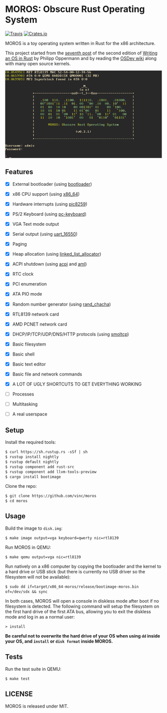 # MOROS: Obscure Rust Operating System

[![Travis](https://img.shields.io/travis/vinc/moros/master.svg)](https://travis-ci.org/vinc/moros/branches)
[![Crates.io](https://img.shields.io/crates/v/moros.svg)](https://crates.io/crates/moros)

MOROS is a toy operating system written in Rust for the x86 architecture.

This project started from the [seventh post][1] of the second edition of
[Writing an OS in Rust][2] by Philipp Oppermann and by reading the
[OSDev wiki][3] along with many open source kernels.

![screenshot](moros.png)


## Features

- [x] External bootloader (using [bootloader](https://github.com/rust-osdev/bootloader))
- [x] x86 CPU support (using [x86_64](https://crates.io/crates/x86_64))
- [x] Hardware interrupts (using [pic8259](https://crates.io/crates/pic8259))
- [x] PS/2 Keyboard (using [pc-keyboard](https://crates.io/crates/pc-keyboard))
- [x] VGA Text mode output
- [x] Serial output (using [uart_16550](https://crates.io/crates/uart_16550))
- [x] Paging
- [x] Heap allocation (using [linked_list_allocator](https://crates.io/crates/linked_list_allocator))
- [x] ACPI shutdown (using [acpi](https://crates.io/crates/acpi) and [aml](https://crates.io/crates/aml))
- [x] RTC clock
- [x] PCI enumeration
- [x] ATA PIO mode
- [x] Random number generator (using [rand_chacha](https://crates.io/crates/rand_chacha))
- [x] RTL8139 network card
- [x] AMD PCNET network card
- [x] DHCP/IP/TCP/UDP/DNS/HTTP protocols (using [smoltcp](https://crates.io/crates/smoltcp))
- [x] Basic filesystem
- [x] Basic shell
- [x] Basic text editor
- [x] Basic file and network commands
- [x] A LOT OF UGLY SHORTCUTS TO GET EVERYTHING WORKING
- [ ] Processes
- [ ] Multitasking
- [ ] A real userspace


## Setup

Install the required tools:

    $ curl https://sh.rustup.rs -sSf | sh
    $ rustup install nightly
    $ rustup default nightly
    $ rustup component add rust-src
    $ rustup component add llvm-tools-preview
    $ cargo install bootimage

Clone the repo:

    $ git clone https://github.com/vinc/moros
    $ cd moros


## Usage

Build the image to `disk.img`:

    $ make image output=vga keyboard=qwerty nic=rtl8139

Run MOROS in QEMU:

    $ make qemu output=vga nic=rtl8139

Run natively on a x86 computer by copying the bootloader and the kernel to a
hard drive or USB stick (but there is currently no USB driver so the filesystem
will not be available):

    $ sudo dd if=target/x86_64-moros/release/bootimage-moros.bin of=/dev/sdx && sync

In both cases, MOROS will open a console in diskless mode after boot if no
filesystem is detected. The following command will setup the filesystem on the
first hard drive of the first ATA bus, allowing you to exit the diskless mode
and log in as a normal user:

    > install

**Be careful not to overwrite the hard drive of your OS when using `dd` inside
your OS, and `install` or `disk format` inside MOROS.**


## Tests

Run the test suite in QEMU:

    $ make test


## LICENSE

MOROS is released under MIT.

[1]: https://github.com/phil-opp/blog_os/tree/post-07
[2]: https://os.phil-opp.com
[3]: https://wiki.osdev.org
